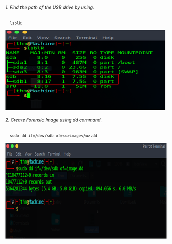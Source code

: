 ###### 1. Find the path of the USB drive by using.
      lsblk
<img src="1.lsblk.png" alt="Image Alt Text" width="500" height="250">

###### 2. Create Forensic Image using dd command.
      sudo dd if=/dev/sdb of=<u>image</u>.dd
<img src="2.image.png" alt="Image Alt Text" width="600" height="300">

<!-- ![lsblk](1.lsblk.png) -->
